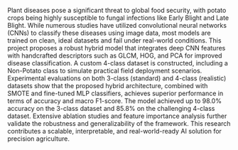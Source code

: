 Plant diseases pose a significant threat to global food security, with potato crops being highly 
susceptible to fungal infections like Early Blight and Late Blight. While numerous studies 
have utilized convolutional neural networks (CNNs) to classify these diseases using image 
data, most models are trained on clean, ideal datasets and fail under real-world conditions. 
This project proposes a robust hybrid model that integrates deep CNN features with 
handcrafted descriptors such as GLCM, HOG, and PCA for improved disease classification. 
A custom 4-class dataset is constructed, including a Non-Potato class to simulate practical 
field deployment scenarios. Experimental evaluations on both 3-class (standard) and 4-class 
(realistic) datasets show that the proposed hybrid architecture, combined with SMOTE and 
fine-tuned MLP classifiers, achieves superior performance in terms of accuracy and macro 
F1-score. The model achieved up to 98.0% accuracy on the 3-class dataset and 85.8% on 
the challenging 4-class dataset. Extensive ablation studies and feature importance analysis 
further validate the robustness and generalizability of the framework. This research 
contributes a scalable, interpretable, and real-world-ready AI solution for precision 
agriculture.
